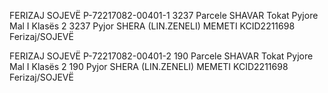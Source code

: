 FERIZAJ	SOJEVË	P-72217082-00401-1	3237	Parcele	SHAVAR	Tokat Pyjore	Mal I Klasës 2	3237	Pyjor	SHERA (LIN.ZENELI) MEMETI	KCID2211698	Ferizaj/SOJEVË

FERIZAJ	SOJEVË	P-72217082-00401-2	190	Parcele	SHAVAR	Tokat Pyjore	Mal I Klasës 2	190	Pyjor	SHERA (LIN.ZENELI) MEMETI	KCID2211698	Ferizaj/SOJEVË
